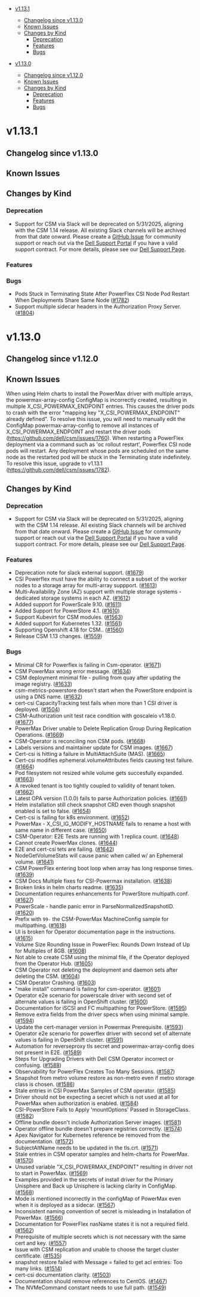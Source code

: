 <!--toc-->

- [v1.13.1](#v1131)
  - [Changelog since v1.13.0](#changelog-since-v1130)
  - [Known Issues](#known-issues)
  - [Changes by Kind](#changes-by-kind)
    - [Deprecation](#deprecation)
    - [Features](#features)
    - [Bugs](#bugs)


- [v1.13.0](#v1130)
  - [Changelog since v1.12.0](#changelog-since-v1120)
  - [Known Issues](#known-issues-1)
  - [Changes by Kind](#changes-by-kind-1)
    - [Deprecation](#deprecation-1)
    - [Features](#features-1)
    - [Bugs](#bugs-1)


# v1.13.1

## Changelog since v1.13.0

## Known Issues

## Changes by Kind

### Deprecation

- Support for CSM via Slack will be deprecated on 5/31/2025, aligning with the CSM 1.14 release. All existing Slack channels will be archived from that date onward. Please create a [GitHub Issue](https://github.com/dell/csm/issues) for community support or reach out via the [Dell Support Portal](https://dell.com/support) if you have a valid support contract. For more details, please see our [Dell Support Page](https://dell.github.io/csm-docs/docs/support/).

### Features

### Bugs
- Pods Stuck in Terminating State After PowerFlex CSI Node Pod Restart When Deployments Share Same Node ([#1782](https://github.com/dell/csm/issues/1782))
- Support multiple sidecar headers in the Authorization Proxy Server. ([#1804](https://github.com/dell/csm/issues/1804))

# v1.13.0

## Changelog since v1.12.0

## Known Issues
When using Helm charts to install the PowerMax driver with multiple arrays, the powermax-array-config ConfigMap is incorrectly created, resulting in multiple X_CSI_POWERMAX_ENDPOINT entries. This causes the driver pods to crash with the error "mapping key "X_CSI_POWERMAX_ENDPOINT" already defined". To resolve this issue, you will need to manually edit the ConfigMap powermax-array-config to remove all instances of X_CSI_POWERMAX_ENDPOINT and restart the driver pods (https://github.com/dell/csm/issues/1760).
When restarting a PowerFlex deployment via a command such as 'oc rollout restart', Powerflex CSI node pods will restart. Any deployment whose pods are scheduled on the same node as the restarted pod will be stuck in the Terminating state indefinitely. To resolve this issue, upgrade to v1.13.1 (https://github.com/dell/csm/issues/1782).

## Changes by Kind 

### Deprecation

- Support for CSM via Slack will be deprecated on 5/31/2025, aligning with the CSM 1.14 release. All existing Slack channels will be archived from that date onward. Please create a [GitHub Issue](https://github.com/dell/csm/issues) for community support or reach out via the [Dell Support Portal](https://dell.com/support) if you have a valid support contract. For more details, please see our [Dell Support Page](https://dell.github.io/csm-docs/docs/support/).

### Features

- Deprecation note for slack external support. ([#1679](https://github.com/dell/csm/issues/1679))
- CSI Powerflex must have the ability to connect a subset of the worker nodes to a storage array for multi-array suppport. ([#1613](https://github.com/dell/csm/issues/1613))
- Multi-Availability Zone (AZ) support with multiple storage systems - dedicated storage systems in each AZ. ([#1612](https://github.com/dell/csm/issues/1612))
- Added support for PowerScale 9.10. ([#1611](https://github.com/dell/csm/issues/1611))
- Added Support for PowerStore 4.1. ([#1610](https://github.com/dell/csm/issues/1610))
- Support Kubevirt for CSM modules. ([#1563](https://github.com/dell/csm/issues/1563))
- Added support for Kubernetes 1.32. ([#1561](https://github.com/dell/csm/issues/1561))
- Supporting Openshift 4.18 for CSM.. ([#1560](https://github.com/dell/csm/issues/1560))
- Release CSM 1.13 changes. ([#1559](https://github.com/dell/csm/issues/1559))

### Bugs

- Minimal CR for Powerflex is failing in Csm-operator. ([#1671](https://github.com/dell/csm/issues/1671))
- CSM PowerMax wrong error message. ([#1634](https://github.com/dell/csm/issues/1634))
- CSM deployment minimal file - pulling from quay after updating the image registry. ([#1633](https://github.com/dell/csm/issues/1633))
- csm-metrics-powerstore doesn't start when the PowerStore endpoint is using a DNS name. ([#1632](https://github.com/dell/csm/issues/1632))
- cert-csi CapacityTracking test fails when more than 1 CSI driver is deployed. ([#1504](https://github.com/dell/csm/issues/1504))
- CSM-Authorization unit test race condition with goscaleio v1.18.0. ([#1677](https://github.com/dell/csm/issues/1677))
- PowerMax Driver unable to Delete Replication Group During Replication Operations. ([#1669](https://github.com/dell/csm/issues/1669))
- CSM-Operator is reconciling non CSM pods. ([#1668](https://github.com/dell/csm/issues/1668))
- Labels versions and maintainer update for CSM images. ([#1667](https://github.com/dell/csm/issues/1667))
- Cert-csi is hitting a failure in MultiAttachSuite (MAS). ([#1665](https://github.com/dell/csm/issues/1665))
- Cert-csi modifies ephemeral.volumeAttributes fields causing test failure. ([#1664](https://github.com/dell/csm/issues/1664))
- Pod filesystem not resized while volume gets succesfully expanded. ([#1663](https://github.com/dell/csm/issues/1663))
- A revoked tenant is too tightly coupled to validity of tenant token. ([#1662](https://github.com/dell/csm/issues/1662))
- Latest OPA version (1.0.0) fails to parse Authorization policies. ([#1661](https://github.com/dell/csm/issues/1661))
- Helm installation still check snapshot CRD even though snapshot enabled is set to false. ([#1654](https://github.com/dell/csm/issues/1654))
- Cert-csi is failing for k8s environment. ([#1652](https://github.com/dell/csm/issues/1652))
- PowerMax - X_CSI_IG_MODIFY_HOSTNAME fails to rename a host with same name in different case. ([#1650](https://github.com/dell/csm/issues/1650))
- CSM-Operator: E2E Tests are running with 1 replica count. ([#1648](https://github.com/dell/csm/issues/1648))
- Cannot create PowerMax clones. ([#1644](https://github.com/dell/csm/issues/1644))
- E2E and cert-csi tets are failing. ([#1642](https://github.com/dell/csm/issues/1642))
- NodeGetVolumeStats will cause panic when called w/ an Ephemeral volume. ([#1641](https://github.com/dell/csm/issues/1641))
- CSM PowerFlex entering boot loop when array has long response times. ([#1639](https://github.com/dell/csm/issues/1639))
- CSM Docs Multiple fixes for CSI-Powermax installation. ([#1638](https://github.com/dell/csm/issues/1638))
- Broken links in helm charts readme. ([#1635](https://github.com/dell/csm/issues/1635))
- Documentation requires enhancements for PowerStore multipath.conf. ([#1627](https://github.com/dell/csm/issues/1627))
- PowerScale - handle panic error in ParseNormalizedSnapshotID. ([#1620](https://github.com/dell/csm/issues/1620))
- Prefix with `99-` the CSM-PowerMax MachineConfig sample for multipathing. ([#1618](https://github.com/dell/csm/issues/1618))
- UI is broken for Operator documentation page in the instructions. ([#1615](https://github.com/dell/csm/issues/1615))
- Volume Size Rounding Issue in PowerFlex: Rounds Down Instead of Up for Multiples of 8GB. ([#1608](https://github.com/dell/csm/issues/1608))
- Not able to create CSM using the minimal file, if the Operator deployed from the Operator Hub. ([#1605](https://github.com/dell/csm/issues/1605))
- CSM Operator not deleting the deployment and daemon sets after deleting the CSM. ([#1604](https://github.com/dell/csm/issues/1604))
- CSM Operator Crashing. ([#1603](https://github.com/dell/csm/issues/1603))
- "make install" command is failing for csm-operator. ([#1601](https://github.com/dell/csm/issues/1601))
- Operator e2e scenario for powerscale driver with second set of alternate values is failing in OpenShift cluster. ([#1600](https://github.com/dell/csm/issues/1600))
- Documentation for iSCSI and FC multipathing for PowerStore. ([#1595](https://github.com/dell/csm/issues/1595))
- Remove extra fields from the driver specs when using minimal sample. ([#1594](https://github.com/dell/csm/issues/1594))
- Update the cert-manager version in Powermax Prerequisite. ([#1593](https://github.com/dell/csm/issues/1593))
- Operator e2e scenario for powerflex driver with second set of alternate values is failing in OpenShift cluster. ([#1591](https://github.com/dell/csm/issues/1591))
- Automation for reverseproxy tls secret and  powermax-array-config does not present in E2E. ([#1589](https://github.com/dell/csm/issues/1589))
- Steps for Upgrading Drivers with Dell CSM Operator incorrect or confusing. ([#1588](https://github.com/dell/csm/issues/1588))
- Observability for PowerFlex Creates Too Many Sessions. ([#1587](https://github.com/dell/csm/issues/1587))
- Snapshot from metro volume restore as non-metro even if metro storage class is chosen. ([#1586](https://github.com/dell/csm/issues/1586))
- Stale entries in CSI PowerMax Samples of CSM operator. ([#1585](https://github.com/dell/csm/issues/1585))
- Driver should not be expecting a secret which is not used at all for PowerMax when authorization is enabled. ([#1584](https://github.com/dell/csm/issues/1584))
- CSI-PowerStore Fails to Apply 'mountOptions' Passed in StorageClass. ([#1582](https://github.com/dell/csm/issues/1582))
- Offline bundle doesn't include Authorization Server images. ([#1581](https://github.com/dell/csm/issues/1581))
- Operator offline bundle doesn't prepare registries correctly. ([#1574](https://github.com/dell/csm/issues/1574))
- Apex Navigator for Kubernetes reference be removed from the documentation. ([#1572](https://github.com/dell/csm/issues/1572))
- SubjectAltName needs to be updated in the tls.crt. ([#1571](https://github.com/dell/csm/issues/1571))
- Stale entries in CSM operator samples and helm-charts for PowerMax. ([#1570](https://github.com/dell/csm/issues/1570))
- Unused variable "X_CSI_POWERMAX_ENDPOINT" resulting in driver not to start in PowerMax. ([#1569](https://github.com/dell/csm/issues/1569))
- Examples provided in the secrets of install driver for the Primary Unisphere and Back up Unisphere is lacking clarity in ConfigMap. ([#1568](https://github.com/dell/csm/issues/1568))
- Mode is mentioned incorrectly in the configMap of PowerMax even when it is deployed as a sidecar. ([#1567](https://github.com/dell/csm/issues/1567))
- Inconsistent naming convention of secret is misleading in Installation of PowerMax. ([#1566](https://github.com/dell/csm/issues/1566))
- Documentation for PowerFlex nasName states it is not a required field. ([#1562](https://github.com/dell/csm/issues/1562))
- Prerequisite of multiple secrets which is not necessary with the same cert and key. ([#1557](https://github.com/dell/csm/issues/1557))
- Issue with CSM replication and unable to choose the target cluster certificate. ([#1535](https://github.com/dell/csm/issues/1535))
- snapshot restore failed with Message = failed to get acl entries: Too many links. ([#1514](https://github.com/dell/csm/issues/1514))
- cert-csi documentation clarity. ([#1503](https://github.com/dell/csm/issues/1503))
- Documentation should remove references to CentOS. ([#1467](https://github.com/dell/csm/issues/1467))
- The NVMeCommand constant needs to use full path. ([#1549](https://github.com/dell/csm/issues/1549))
